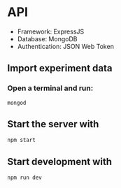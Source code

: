 # API

- Framework: ExpressJS
- Database: MongoDB
- Authentication: JSON Web Token

## Import experiment data

### Open a terminal and run:

```
mongod
```

## Start the server with

```
npm start
```

## Start development with

```
npm run dev
```

